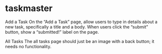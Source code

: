 # taskmaster

Add a Task
On the “Add a Task” page, allow users to type in details about a new task, specifically a title and a body. When users click the “submit” button, show a “submitted!” label on the page.

All Tasks
The all tasks page should just be an image with a back button; it needs no functionality.